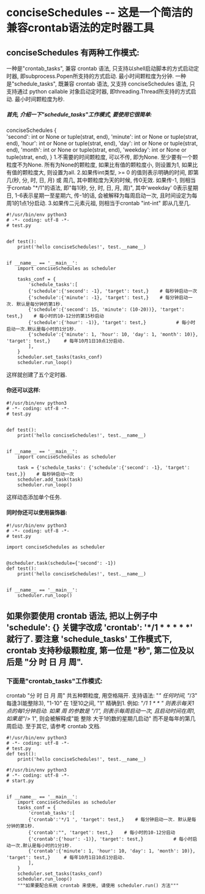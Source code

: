 conciseSchedules -- 这是一个简洁的兼容crontab语法的定时器工具
==========================

## conciseSchedules 有两种工作模式:
一种是"crontab_tasks", 兼容 crontab 语法, 只支持以shell启动脚本的方式启动定时器, 即subprocess.Popen所支持的方式启动. 最小时间颗粒度为分钟.
一种是"schedule_tasks",  既兼容 crontab 语法, 又支持 conciseSchedules 语法, 只支持通过 python callable 对象启动定时器, 即threading.Thread所支持的方式启动. 最小时间颗粒度为秒.
##### 首先, 介绍一下"schedule_tasks"工作模式, 要使用它很简单:
conciseSchedules {   
                    'second': int or None or tuple(strat, end),
                    'minute': int or None or tuple(strat, end),
                    'hour': int or None or tuple(strat, end),
                    'day': int or None or tuple(strat, end),
                    'month': int or None or tuple(strat, end),
                    'weekday': int or None or tuple(strat, end),
                }
1.不需要的时间颗粒度, 可以不传, 即为None. 至少要有一个颗粒度不为None. 
所有为None的颗粒度, 如果比有值的颗粒度小, 则设置为1, 如果比有值的颗粒度大, 则设置为all.
2.如果传int类型,  >= 0 的值则表示明确的时间, 即第几(秒, 分, 时, 日, 月) 或 周几, 其中颗粒度为天的时候, 传0无效. 如果传-1, 则相当于crontab "*/1"的语法, 即"每1(秒, 分, 时, 日, 月, 周)", 其中'weekday' 0表示星期日, 1-6表示星期一至星期六, 传-1的话, 会被解释为每周启动一次, 且时间设定为每周1的1点1分启动.
3.如果传二元素元祖, 则相当于crontab "int-int" 即从几至几.
``` 
#!/usr/bin/env python3
# -*- coding: utf-8 -*-
# test.py


def test():
    print('hello conciseSchedules!', test.__name__)


if __name__ == '__main__':
    import conciseSchedules as scheduler

    tasks_conf = {
        'schedule_tasks':[
        {'schedule':{'second': -1}, 'target': test,}    # 每秒钟启动一次
        {'schedule':{'minute': -1}, 'target': test,}    # 每分钟启动一次. 默认是每分钟的第1秒.
        {'schedule':{'second': 15, 'minute': (10-20))}, 'target': test,}    # 每小时的10-12分的第15秒启动
        {'schedule':{'hour': -1)}, 'target': test,}           # 每小时启动一次.默认是每小时的1分1秒.
        {'schedule':{'minute': 1, 'hour': 10, 'day': 1, 'month': 10)}, 'target': test,}     # 每年10月1日10点1分启动.
        ], 
    }
    scheduler.set_tasks(tasks_conf)
    scheduler.run_loop()

```
这样就创建了五个定时器.

#### 你还可以这样:
``` 
#!/usr/bin/env python3
# -*- coding: utf-8 -*-
# test.py


def test():
    print('hello conciseSchedules!', test.__name__)


if __name__ == '__main__':
    import conciseSchedules as scheduler
    
    task = {'schedule_tasks': {'schedule':{'second': -1}, 'target': test,}}    # 每秒钟启动一次
    scheduler.add_task(task)
    scheduler.run_loop()

``` 
这样动态添加单个任务.

#### 同时你还可以使用装饰器:
``` 
#!/usr/bin/env python3
# -*- coding: utf-8 -*-
# test.py

import conciseSchedules as scheduler


@scheduler.task(schedule={'second': -1})
def test():
    print('hello conciseSchedules!', test.__name__)


if __name__ == '__main__':
    scheduler.run_loop()

``` 

如果你要使用 crontab 语法, 把以上例子中 'schedule': {} 关键字改成 'crontab': '*/1 * * * * *' 就行了. 要注意 'schedule_tasks' 工作模式下, crontab 支持秒级颗粒度, 第一位是 "秒", 第二位及以后是 "分 时 日 月 周". 
----------------------------
### 下面是"crontab_tasks"工作模式:
crontab "分 时 日 月 周" 共五种颗粒度, 用空格隔开. 支持语法: "*" 任何时间, "*/3" 每逢3(能整除3), "1-10" 在 1至10之间, "1" 精确到1. 例如: "*/1 1 * * *" 则表示每天1点的每1分钟启动. 如果 周 的参数是 "*/1", 则表示每周启动一次, 且启动时间在周1, 如果是"*/> 1", 则会被解释成"能 整除 大于1的数的星期几启动" 而不是每年的第几周启动. 至于其它, 请参考 crontab 文档.
``` 
#!/usr/bin/env python3
# -*- coding: utf-8 -*-
# test.py
def test():
    print('hello conciseSchedules!', test.__name__)

#!/usr/bin/env python3
# -*- coding: utf-8 -*-
# start.py


if __name__ == '__main__':
    import conciseSchedules as scheduler
    tasks_conf = {
        'crontab_tasks':[
        {'crontab':'*/1 ', 'target': test,}    # 每分钟启动一次. 默认是每分钟的第1秒.
        {'crontab':"", 'target': test,}    # 每小时的10-12分启动
        {'crontab':{'hour': -1)}, 'target': test,}           # 每小时启动一次.默认是每小时的1分1秒.
        {'crontab':{'minute': 1, 'hour': 10, 'day': 1, 'month': 10)}, 'target': test,}     # 每年10月1日10点1分启动.
        ], 
    }
    scheduler.set_tasks(tasks_conf)
    scheduler.run_loop()
    """如果要配合系统 crontab 来使用, 请使用 scheduler.run() 方法"""
``` 
